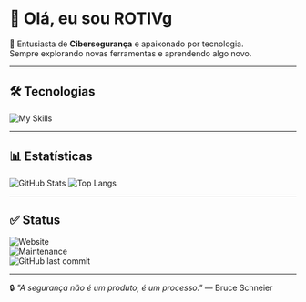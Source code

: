 # 👋 Olá, eu sou ROTIVg  

🔐 Entusiasta de **Cibersegurança** e apaixonado por tecnologia.  
Sempre explorando novas ferramentas e aprendendo algo novo.  

---

## 🛠️ Tecnologias  

![My Skills](https://skillicons.dev/icons?i=python,linux,bash,git,github,html,css,js,mysql,docker)

---

## 📊 Estatísticas  

![GitHub Stats](https://github-readme-stats.vercel.app/api?username=ROTIVg&show_icons=true&theme=dark&cache_seconds=1800)
![Top Langs](https://github-readme-stats.vercel.app/api/top-langs/?username=ROTIVg&layout=compact&theme=dark&cache_seconds=1800)

---

## ✅ Status  

![Website](https://img.shields.io/website?url=https://rotivdevworkcenter.vercel.app/&style=flat-square&color=dark)  
![Maintenance](https://img.shields.io/maintenance/yes/2025?style=flat-square&color=dark)  
![GitHub last commit](https://img.shields.io/github/last-commit/ROTIVg/ROTIVg?style=flat-square&color=dark)

---

🔒 *"A segurança não é um produto, é um processo."* — Bruce Schneier
